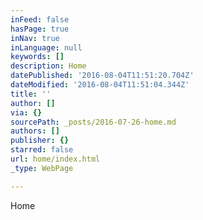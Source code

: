 ```yaml
---
inFeed: false
hasPage: true
inNav: true
inLanguage: null
keywords: []
description: Home
datePublished: '2016-08-04T11:51:20.704Z'
dateModified: '2016-08-04T11:51:04.344Z'
title: ''
author: []
via: {}
sourcePath: _posts/2016-07-26-home.md
authors: []
publisher: {}
starred: false
url: home/index.html
_type: WebPage

---
```

Home